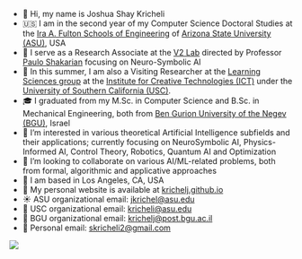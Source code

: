- 👋 Hi, my name is Joshua Shay Kricheli
- 🇺🇸 I am in the second year of my Computer Science Doctoral Studies at the [Ira A. Fulton Schools of Engineering](https://engineering.asu.edu/) of [Arizona State University (ASU)](https://www.asu.edu/), USA
- :mag_right: I serve as a Research Associate at the [V2 Lab](https://labs.engineering.asu.edu/labv2/) directed by Professor [Paulo Shakarian](https://en.wikipedia.org/wiki/Paulo_Shakarian) focusing on Neuro-Symbolic AI
- :brain: In this summer, I am also a Visiting Researcher at the [Learning Sciences group](https://ict.usc.edu/research/labs-groups/learning-sciences/) at the [Institute for Creative Technologies (ICT)](https://ict.usc.edu/) under the [University of Southern California (USC)](https://www.usc.edu/).
- 🎓 I graduated from my M.Sc. in Computer Science and B.Sc. in Mechanical Engineering, both from [Ben Gurion University of the Negev (BGU)](https://www.bgu.ac.il/en/), Israel
- 👀 I’m interested in various theoretical Artificial Intelligence subfields and their applications; currently focusing on NeuroSymbolic AI, Physics-Informed AI, Control Theory,  Robotics, Quantum AI and Optimization
- 👥 I’m looking to collaborate on various AI/ML-related problems, both from formal, algorithmic and applicative approaches
- :sunrise_over_mountains: I am based in Los Angeles, CA, USA
- 🔗 My personal website is available at [krichelj.github.io](https://krichelj.github.io/)
- ☀️ ASU organizational email: jkrichel@asu.edu
- :palm_tree: USC organizational email: kricheli@asu.edu
- 🐫 BGU organizational email: krichelj@post.bgu.ac.il
- 📮 Personal email: skricheli2@gmail.com

<!---
krichelj/krichelj is a ✨ special ✨ repository because its `README.md` (this file) appears on your GitHub profile.
You can click the Preview link to take a look at your changes.
--->
![](https://hit.yhype.me/github/profile?account_id=45666154)
